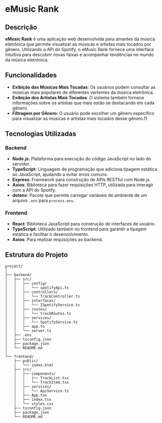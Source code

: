 
# eMusic Rank

## Descrição

**eMusic Rank** é uma aplicação web desenvolvida para amantes da música eletrônica que permite visualizar as músicas e artistas mais tocados por gênero. Utilizando a API do Spotify, o eMusic Rank fornece uma interface intuitiva para descobrir novas faixas e acompanhar tendências no mundo da música eletrônica.

## Funcionalidades

- **Exibição das Músicas Mais Tocadas**: Os usuários podem consultar as músicas mais populares de diferentes vertentes da música eletrônica.
- **Exibição dos Artistas Mais Tocados**: O sistema também fornece informações sobre os artistas que mais estão se destacando em cada gênero.
- **Filtragem por Gênero**: O usuário pode escolher um gênero específico para visualizar as músicas e artistas mais tocados desse gênero.11

## Tecnologias Utilizadas

### Backend

- **Node.js**: Plataforma para execução do código JavaScript no lado do servidor.
- **TypeScript**: Linguagem de programação que adiciona tipagem estática ao JavaScript, ajudando a evitar erros comuns.
- **Express**: Framework para construção de APIs RESTful com Node.js.
- **Axios**: Biblioteca para fazer requisições HTTP, utilizada para interagir com a API do Spotify.
- **dotenv**: Pacote que permite carregar variáveis de ambiente de um arquivo `.env` para `process.env`.

### Frontend

- **React**: Biblioteca JavaScript para construção de interfaces de usuário.
- **TypeScript**: Utilizado também no frontend para garantir a tipagem estática e facilitar o desenvolvimento.
- **Axios**: Para realizar requisições ao backend.

## Estrutura do Projeto

```
project/
│
├── backend/
│   ├── src/
│   │   ├── config/
│   │   │   └── spotifyApi.ts
│   │   ├── controllers/
│   │   │   └── TrackController.ts
│   │   ├── interfaces/
│   │   │   └── ISpotifyService.ts
│   │   ├── routes/
│   │   │   └── trackRoutes.ts
│   │   ├── services/
│   │   │   └── SpotifyService.ts
│   │   ├── app.ts
│   │   └── server.ts
│   ├── .env
│   ├── tsconfig.json
│   ├── package.json
│   └── README.md
│
└── frontend/
    ├── public/
    │   └── index.html
    ├── src/
    │   ├── components/
    │   │   ├── TrackList.tsx
    │   │   └── TrackItem.tsx
    │   ├── services/
    │   │   └── ApiService.ts
    │   ├── App.tsx
    │   ├── index.tsx
    │   └── styles.css
    ├── tsconfig.json
    ├── package.json
    └── README.md
